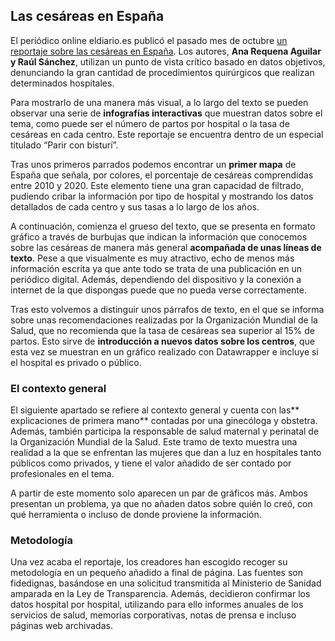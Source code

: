 ## Las cesáreas en España

El periódico online eldiario.es publicó el pasado mes de octubre [un reportaje sobre las cesáreas en España](https://www.eldiario.es/sociedad/mapa-tasa-cesareas-espana-hospitales-abusan-partos-quirurgicos_1_9545161.html). Los autores, **Ana Requena Aguilar y Raúl Sánchez**, utilizan un punto de vista crítico basado en datos objetivos, denunciando la gran cantidad de procedimientos quirúrgicos que realizan determinados hospitales.

Para mostrarlo de una manera más visual, a lo largo del texto se pueden observar una serie de **infografías interactivas** que muestran datos sobre el tema, como puede ser el número de partos por hospital o la tasa de cesáreas en cada centro. Este reportaje se encuentra dentro de un especial titulado “Parir con bisturí”.

Tras unos primeros parrados podemos encontrar un **primer mapa** de España que señala, por colores, el porcentaje de cesáreas comprendidas entre 2010 y 2020. Este elemento tiene una gran capacidad de filtrado, pudiendo cribar la información por tipo de hospital y mostrando los datos detallados de cada centro y sus tasas a lo largo de los años. 

A continuación, comienza el grueso del texto, que se presenta en formato gráfico a través de burbujas que indican la información que conocemos sobre las cesáreas de manera más general **acompañada de unas líneas de texto**. Pese a que visualmente es muy atractivo, echo de menos más información escrita ya que ante todo se trata de una publicación en un periódico digital. Además, dependiendo del dispositivo y la conexión a internet de la que dispongas puede que no pueda verse correctamente.

Tras esto volvemos a distinguir unos párrafos de texto, en el que se informa sobre unas recomendaciones realizadas por la Organización Mundial de la Salud, que no recomienda que la tasa de cesáreas sea superior al 15% de partos. Esto sirve de **introducción a nuevos datos sobre los centros**, que esta vez se muestran en un gráfico realizado con Datawrapper e incluye si el hospital es privado o público. 

### El contexto general

El siguiente apartado se refiere al contexto general y cuenta con las** explicaciones de primera mano** contadas por una ginecóloga y obstetra. Además, también participa la responsable de salud maternal y perinatal de la Organización Mundial de la Salud. 
Este tramo de texto muestra una realidad a la que se enfrentan las mujeres que dan a luz en hospitales tanto públicos como privados, y tiene el valor añadido de ser contado por profesionales en el tema. 

A partir de este momento solo aparecen un par de gráficos más. Ambos presentan un problema, ya que no añaden datos sobre quién lo creó, con qué herramienta o incluso de donde proviene la información.

### Metodología

Una vez acaba el reportaje, los creadores han escogido recoger su metodología en un pequeño añadido a final de página. Las fuentes son fidedignas, basándose en una solicitud transmitida al Ministerio de Sanidad amparada en la Ley de Transparencia. Además, decidieron confirmar los datos hospital por hospital, utilizando para ello informes anuales de los servicios de salud, memorias corporativas, notas de prensa e incluso páginas web archivadas.
